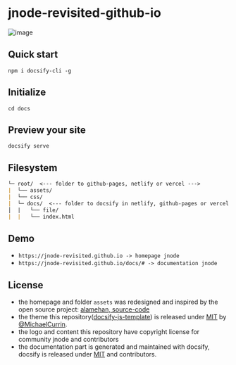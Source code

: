 # jnode-revisited-github-io
![image](https://user-images.githubusercontent.com/111701513/208514277-a1a8a375-1d76-47cd-8ee9-f2f179329155.png)

## Quick start
```npm i docsify-cli -g```

## Initialize
```cd docs```

## Preview your site
```docsify serve```

## Filesystem
```markdown
└─ root/  <--- folder to github-pages, netlify or vercel --->
|  └── assets/ 
|  └── css/ 
|  └─ docs/  <--- folder to docsify in netlify, github-pages or vercel --->
│  |   └── file/
|  |   └── index.html
```

## Demo
- ``https://jnode-revisited.github.io -> homepage jnode``
- ``https://jnode-revisited.github.io/docs/# -> documentation jnode``

## License
- the homepage and folder `assets` was redesigned and inspired by the open source project: [alamehan, source-code](github/alamehan/alamehan.github.io)
- the theme this repository([docsify-js-template](https://github.com/MichaelCurrin/docsify-js-template)) is released under [MIT](/LICENSE) by [@MichaelCurrin](https://github.com/MichaelCurrin).
- the logo and content this repository have copyright license for community jnode and contributors
- the documentation part is generated and maintained with docsify, docsify is released under [MIT](/LICENSE) and contributors.
